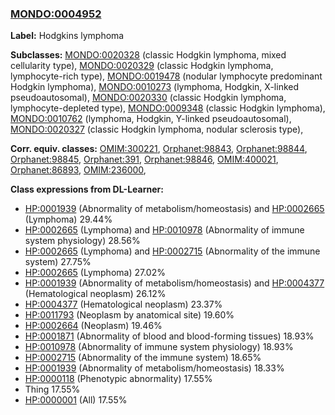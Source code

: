 
### [MONDO:0004952](http://purl.obolibrary.org/obo/MONDO_0004952)
**Label:** Hodgkins lymphoma

**Subclasses:** [MONDO:0020328](http://purl.obolibrary.org/obo/MONDO_0020328) (classic Hodgkin lymphoma, mixed cellularity type), [MONDO:0020329](http://purl.obolibrary.org/obo/MONDO_0020329) (classic Hodgkin lymphoma, lymphocyte-rich type), [MONDO:0019478](http://purl.obolibrary.org/obo/MONDO_0019478) (nodular lymphocyte predominant Hodgkin lymphoma), [MONDO:0010273](http://purl.obolibrary.org/obo/MONDO_0010273) (lymphoma, Hodgkin, X-linked pseudoautosomal), [MONDO:0020330](http://purl.obolibrary.org/obo/MONDO_0020330) (classic Hodgkin lymphoma, lymphocyte-depleted type), [MONDO:0009348](http://purl.obolibrary.org/obo/MONDO_0009348) (classic Hodgkin lymphoma), [MONDO:0010762](http://purl.obolibrary.org/obo/MONDO_0010762) (lymphoma, Hodgkin, Y-linked pseudoautosomal), [MONDO:0020327](http://purl.obolibrary.org/obo/MONDO_0020327) (classic Hodgkin lymphoma, nodular sclerosis type), 

**Corr. equiv. classes:** [OMIM:300221](http://purl.obolibrary.org/obo/OMIM_300221), [Orphanet:98843](http://www.orpha.net/ORDO/Orphanet_98843), [Orphanet:98844](http://www.orpha.net/ORDO/Orphanet_98844), [Orphanet:98845](http://www.orpha.net/ORDO/Orphanet_98845), [Orphanet:391](http://www.orpha.net/ORDO/Orphanet_391), [Orphanet:98846](http://www.orpha.net/ORDO/Orphanet_98846), [OMIM:400021](http://purl.obolibrary.org/obo/OMIM_400021), [Orphanet:86893](http://www.orpha.net/ORDO/Orphanet_86893), [OMIM:236000](http://purl.obolibrary.org/obo/OMIM_236000), 

**Class expressions from DL-Learner:**

- [HP:0001939](http://purl.obolibrary.org/obo/HP_0001939) (Abnormality of metabolism/homeostasis) and [HP:0002665](http://purl.obolibrary.org/obo/HP_0002665) (Lymphoma) 29.44%
- [HP:0002665](http://purl.obolibrary.org/obo/HP_0002665) (Lymphoma) and [HP:0010978](http://purl.obolibrary.org/obo/HP_0010978) (Abnormality of immune system physiology) 28.56%
- [HP:0002665](http://purl.obolibrary.org/obo/HP_0002665) (Lymphoma) and [HP:0002715](http://purl.obolibrary.org/obo/HP_0002715) (Abnormality of the immune system) 27.75%
- [HP:0002665](http://purl.obolibrary.org/obo/HP_0002665) (Lymphoma) 27.02%
- [HP:0001939](http://purl.obolibrary.org/obo/HP_0001939) (Abnormality of metabolism/homeostasis) and [HP:0004377](http://purl.obolibrary.org/obo/HP_0004377) (Hematological neoplasm) 26.12%
- [HP:0004377](http://purl.obolibrary.org/obo/HP_0004377) (Hematological neoplasm) 23.37%
- [HP:0011793](http://purl.obolibrary.org/obo/HP_0011793) (Neoplasm by anatomical site) 19.60%
- [HP:0002664](http://purl.obolibrary.org/obo/HP_0002664) (Neoplasm) 19.46%
- [HP:0001871](http://purl.obolibrary.org/obo/HP_0001871) (Abnormality of blood and blood-forming tissues) 18.93%
- [HP:0010978](http://purl.obolibrary.org/obo/HP_0010978) (Abnormality of immune system physiology) 18.93%
- [HP:0002715](http://purl.obolibrary.org/obo/HP_0002715) (Abnormality of the immune system) 18.65%
- [HP:0001939](http://purl.obolibrary.org/obo/HP_0001939) (Abnormality of metabolism/homeostasis) 18.33%
- [HP:0000118](http://purl.obolibrary.org/obo/HP_0000118) (Phenotypic abnormality) 17.55%
- Thing 17.55%
- [HP:0000001](http://purl.obolibrary.org/obo/HP_0000001) (All) 17.55%



